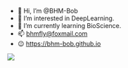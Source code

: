- 👋 Hi, I’m @BHM-Bob
- 👀 I’m interested in DeepLearning.
- 🌱 I’m currently learning BioScience.
- 📫 bhmfly@foxmail.com
- 😉 https://bhm-bob.github.io

<a href="https://github.com/BHM-Bob">
  <img align="center" src="https://github-readme-stats.vercel.app/api/top-langs/?username=BHM-Bob&hide=html,CSS,JavaScript,tex&title_color=ffffff&text_color=c9cacc&icon_color=2bbc8a&bg_color=1d1f21&langs_count=3" />
</a>

<!---
BHM-Bob/BHM-Bob is a ✨ special ✨ repository because its `README.md` (this file) appears on your GitHub profile.
You can click the Preview link to take a look at your changes.
--->
